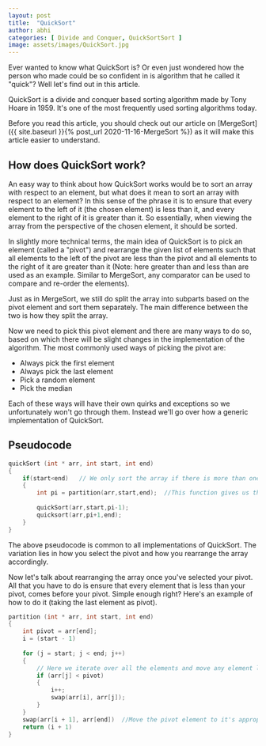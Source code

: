 ```yaml
---
layout: post
title:  "QuickSort"
author: abhi
categories: [ Divide and Conquer, QuickSortSort ]
image: assets/images/QuickSort.jpg
---
```


Ever wanted to know what QuickSort is? Or even just wondered how the person who made could be so confident in is algorithm that he called it "quick"? Well let's find out in this article.

QuickSort is a divide and conquer based sorting algorithm made by Tony Hoare in 1959. It's one of the most frequently used sorting algorithms today.

Before you read this article, you should check out our article on [MergeSort]({{ site.baseurl }}{% post_url 2020-11-16-MergeSort %}) as it will make this article easier to understand.

## How does QuickSort work?

An easy way to think about how QuickSort works would be to sort an array with respect to an element, but what does it mean to sort an array with respect to an element? In this sense of the phrase it is to ensure that every element to the left of it (the chosen element) is less than it, and every element to the right of it is greater than it. So essentially, when viewing the array from the perspective of the chosen element, it should be sorted.

In slightly more technical terms, the main idea of QuickSort is to pick an element (called a "pivot") and rearrange the given list of elements such that all elements to the left of the pivot are less than the pivot and all elements to the right of it are greater than it (Note: here greater than and less than are used as an example. Similar to MergeSort, any comparator can be used to compare and re-order the elements).

Just as in MergeSort, we still do split the array into subparts based on the pivot element and sort them separately. The main difference between the two is how they split the array.

Now we need to pick this pivot element and there are many ways to do so, based on which there will be slight changes in the implementation of the algorithm. The most commonly used ways of picking the pivot are:

- Always pick the first element
- Always pick the last element
- Pick a random element
- Pick the median

Each of these ways will have their own quirks and exceptions so we unfortunately won't go through them. Instead we'll go over how a generic implementation of QuickSort.

## Pseudocode

``` c++
quickSort (int * arr, int start, int end)
{
    if(start<end)	// We only sort the array if there is more than one element.
    {
        int pi = partition(arr,start,end);	//This function gives us the partitioning index and is the main variation betwwen different implementations of QuickSort
        
        quickSort(arr,start,pi-1);
        quicksort(arr,pi+1,end);
    }
}
```

The above pseudocode is common to all implementations of QuickSort. The variation lies in how you select the pivot and how you rearrange the array accordingly.

Now let's talk about rearranging the array once you've selected your pivot. All that you have to do is ensure that every element that is less than your pivot, comes before your pivot. Simple enough right? Here's an example of how to do it (taking the last element as pivot).

``` c++
partition (int * arr, int start, int end)
{
    int pivot = arr[end];  
    i = (start - 1)
        
    for (j = start; j < end; j++)
    {
        // Here we iterate over all the elements and move any element less than the pivot to the start of the array.
        if (arr[j] < pivot)
        {
            i++;
            swap(arr[i], arr[j]);
        }
    }
    swap(arr[i + 1], arr[end])	//Move the pivot element to it's appropriate location
    return (i + 1)
}
```
